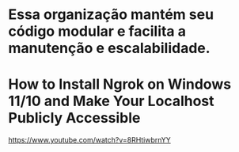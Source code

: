 # Essa organização mantém seu código modular e facilita a manutenção e escalabilidade.

# How to Install Ngrok on Windows 11/10 and Make Your Localhost Publicly Accessible 
https://www.youtube.com/watch?v=8RHtiwbrnYY